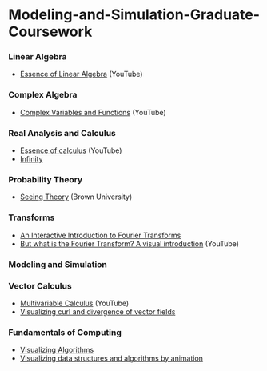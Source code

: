 # Modeling-and-Simulation-Graduate-Coursework

### Linear Algebra
- [Essence of Linear Algebra](https://www.youtube.com/playlist?list=PLZHQObOWTQDMsr9K-rj53DwVRMYO3t5Yr) (YouTube)

### Complex Algebra
- [Complex Variables and Functions](https://www.youtube.com/playlist?list=PLdgVBOaXkb9CNMqbsL9GTWwU542DiRrPB) (YouTube)

### Real Analysis and Calculus
- [Essence of calculus](https://www.youtube.com/playlist?list=PLZHQObOWTQDMsr9K-rj53DwVRMYO3t5Yr) (YouTube)
- [Infinity](https://mathigon.org/world/Infinity)

### Probability Theory
- [Seeing Theory](https://seeing-theory.brown.edu/) (Brown University)

### Transforms
- [An Interactive Introduction to Fourier Transforms](http://www.jezzamon.com/fourier/)
- [But what is the Fourier Transform? A visual introduction](https://www.youtube.com/watch?v=spUNpyF58BY) (YouTube)

### Modeling and Simulation

### Vector Calculus
- [Multivariable Calculus](https://www.youtube.com/playlist?list=PLSQl0a2vh4HC5feHa6Rc5c0wbRTx56nF7) (YouTube)
- [Visualizing curl and divergence of vector fields](https://lsr_lab.gitlab.io/field_flow/html/index.html)

### Fundamentals of Computing
- [Visualizing Algorithms](https://bost.ocks.org/mike/algorithms/)
- [Visualizing data structures and algorithms by animation](https://visualgo.net/en)
